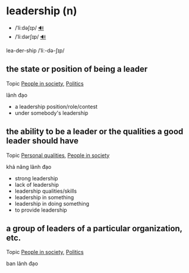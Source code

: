 # leadership (n)

- /ˈliːdəʃɪp/ [🔊](https://www.oxfordlearnersdictionaries.com/media/english/uk_pron/l/lea/leade/leadership__gb_1.mp3)
- /ˈliːdərʃɪp/ [🔊](https://www.oxfordlearnersdictionaries.com/media/english/us_pron/l/lea/leade/leadership__us_1.mp3)

lea-der-ship /ˈliː-də-ʃɪp/

## the state or position of being a leader

Topic [People in society](../topics/people-in-society.md#people-in-society), [Politics](../topics/politics.md#politics)

lãnh đạo

- a leadership position/role/contest
- under somebody's leadership

## the ability to be a leader or the qualities a good leader should have

Topic [Personal qualities](../topics/personal-qualities.md#personal-qualities), [People in society](../topics/people-in-society.md#people-in-society)

khả năng lãnh đạo

- strong leadership
- lack of leadership
- leadership qualities/skills
- leadership in something
- leadership in doing something
- to provide leadership

## a group of leaders of a particular organization, etc.

Topic [People in society](../topics/people-in-society.md#people-in-society), [Politics](../topics/politics.md#politics)

ban lãnh đạo